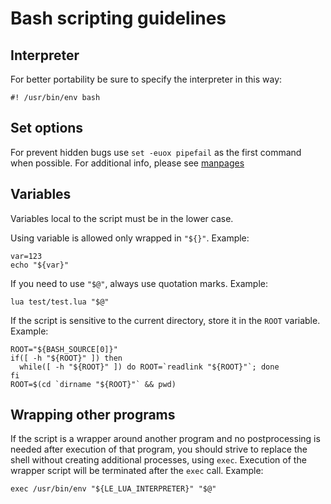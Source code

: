 Bash scripting guidelines
=========================

## Interpreter

For better portability be sure to specify the interpreter in this way:
```shell
#! /usr/bin/env bash
```

## Set options

For prevent hidden bugs use `set -euox pipefail` as the first command 
when possible.
For additional info, please see
[manpages](http://manpages.ubuntu.com/manpages/hirsute/en/man1/set.1posix.html)

## Variables

Variables local to the script must be in the lower case.

Using variable is allowed only wrapped in `"${}"`.
Example:
```shell
var=123
echo "${var}"
```

If you need to use `"$@"`, always use quotation marks.
Example:
```shell
lua test/test.lua "$@"
```

If the script is sensitive to the current directory, store it in the `ROOT`
variable. Example:
```shell
ROOT="${BASH_SOURCE[0]}"
if([ -h "${ROOT}" ]) then
  while([ -h "${ROOT}" ]) do ROOT=`readlink "${ROOT}"`; done
fi
ROOT=$(cd `dirname "${ROOT}"` && pwd)
```

## Wrapping other programs

If the script is a wrapper around another program and no postprocessing is 
needed after execution of that program, you should strive to replace the shell 
without creating additional processes, using `exec`. Execution of the wrapper 
script will be terminated after the `exec` call.
Example:
```shell
exec /usr/bin/env "${LE_LUA_INTERPRETER}" "$@"
```
